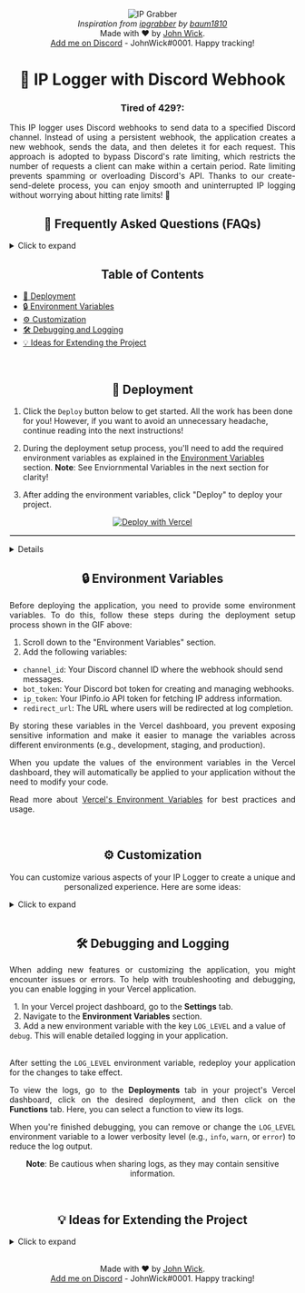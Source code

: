 <p align="center">
  <img src="https://keepler.io/wp-content/uploads/2022/10/keepler-blockchain-cloud-convergence.jpg" alt="IP Grabber">
  <br>
  <em>Inspiration from <a href="https://github.com/baum1810/ipgrabber">ipgrabber</a> by <a href="https://github.com/baum1810">baum1810</a></em></br>Made with ❤️ by <a href="https://github.com/x-JohnWick0001-x">John Wick</a>.<br>
  <a href="https://discord.com/users/817837528660705362">Add me on Discord</a> - JohnWick#0001. Happy tracking!
</p>

<h1 align="center">📨 IP Logger with Discord Webhook</h1>

<h3 align="center"><b><strong>Tired of 429?:</strong></b></h3>
<p align="justify">
  This IP logger uses Discord webhooks to send data to a specified Discord channel. Instead of using a persistent webhook, the application creates a new webhook, sends the data, and then deletes it for each request. This approach is adopted to bypass Discord's rate limiting, which restricts the number of requests a client can make within a certain period. Rate limiting prevents spamming or overloading Discord's API. Thanks to our create-send-delete process, you can enjoy smooth and uninterrupted IP logging without worrying about hitting rate limits! 🚀
</p>

<h2 align="center">💬 Frequently Asked Questions (FAQs)</h2>

<details>
<summary>Click to expand</summary>
 
**Q: Can I customize the appearance and information displayed on the page?**

A: Yes, you can customize the appearance of the page by modifying the `htmlContent` variable in the `app.js` file. Feel free to change the text, styles, or layout to fit your preferences. Moreover, you can change the information captured and sent by the webhook by modifying the `embed` object in the `app.js` file.

**Q: How can I ensure the privacy and security of my captured data?**
 
A: To ensure the privacy and security of your captured data, make sure to protect your environment variables, such as Discord bot token, channel ID, and IPinfo.io API token, by storing them securely. Additionally, you can implement user authentication to restrict access to the logged data, ensuring that only authorized users can view the information.

**Q: Can I use this IP Logger in conjunction with other services, such as databases or analytics tools?**

A: Yes, you can extend the functionality of this IP Logger to work with other services like databases or analytics tools. For example, you can store the logged data in a database like MongoDB or PostgreSQL for long-term storage and analysis, or integrate with an analytics service for real-time data visualization.

**Q: What browsers and devices does this IP Logger support?**

A: The IP Logger should work across most modern browsers and devices, including mobile phones. However, user agent detection might be less accurate or unsupported for some outdated browsers or non-standard devices.

**Q: Can I track multiple endpoints with this IP Logger?**

A: Yes, you can track multiple endpoints by creating additional routes and modifying the Express application accordingly. You can also customize the data captured and the webhook messages for each endpoint to suit your needs.

</details>

<h2 align="center">Table of Contents</h2>

- [🚀 Deployment](#-deployment)
- [🔒 Environment Variables](#-environment-variables)
- [⚙️ Customization](#️-customization)
- [🛠️ Debugging and Logging](#️-debugging-and-logging)
- [💡 Ideas for Extending the Project](#-ideas-for-extending-the-project)
</br>

<h2 align="center">🚀 Deployment</h2>

1. Click the `Deploy` button below to get started. All the work has been done for you! However, if you want to avoid an unnecessary headache, continue reading into the next instructions!

2. During the deployment setup process, you'll need to add the required environment variables as explained in the [Environment Variables](#-environment-variables) section.
**Note**: See Enviornmental Variables in the next section for clarity!

3. After adding the environment variables, click "Deploy" to deploy your project.
<p align="center">
  <a href="https://vercel.com/import/project?template=https://github.com/JohnWick000101/ipgrabber_js">
    <img src="https://vercel.com/button" alt="Deploy with Vercel">
    </p>
<hr style="border: 1px solid #ccc; margin: 1em 0;">
 <p align="center">
  <details>
<summary>Click to see pictures and clear instructions if you don't know what you are doing!</summary>
<p class="minor-space"> 1. Add a name for a repo if you didn't go the easy route and clone it first!</p>
<p class="minor-space"> 2. Go to settings of failed deploy from dashboard.</p>
<p class="minor-space"> 3. Add the environmental variables - [channel_id, bot_token, ip_token]</p>
<p class="minor-space"> 4. Redeploy the application from the failed deployment screen.</p>
 </p>  
   <p align="center">
  <div style="display: flex; justify-content: center; align-items: center; gap: 1em; flex-wrap: wrap;">
     <p align="center">
  <span style="display: inline-block; text-align: center;">
    <a href="https://i.imgur.com/kdVRU1x.png" target="_blank"><img src="https://i.imgur.com/kdVRU1x.png" alt="Step 1" style="width: 150px;"></a>
  </span>
  <span style="display: inline-block; text-align: center;">
    <a href="https://i.imgur.com/jTN9C7n.png" target="_blank"><img src="https://i.imgur.com/jTN9C7n.png" alt="Step 2" style="width: 150px;"></a>
  </span>
  <span style="display: inline-block; text-align: center;">
    <a href="https://i.imgur.com/IOd6xrO.png" target="_blank"><img src="https://i.imgur.com/IOd6xrO.png" alt="Step 3" style="width: 150px;"></a>
  </span>
  <span style="display: inline-block; text-align: center;">
    <a href="https://i.imgur.com/ZSwQ1af.png" target="_blank"><img src="https://i.imgur.com/ZSwQ1af.png" alt="Step 4" style="width: 150px;"></a>
  </span>
  </p>
    </p>
</div>
  </details>
<h2 align="center">🔒 Environment Variables</h2>

<p align="justify">
Before deploying the application, you need to provide some environment variables. To do this, follow these steps during the deployment setup process shown in the GIF above:
</p>

1. Scroll down to the "Environment Variables" section.
2. Add the following variables:

- `channel_id`: Your Discord channel ID where the webhook should send messages.
- `bot_token`: Your Discord bot token for creating and managing webhooks.
- `ip_token`: Your IPinfo.io API token for fetching IP address information.
- `redirect_url`: The URL where users will be redirected at log completion.

<p align="justify">
By storing these variables in the Vercel dashboard, you prevent exposing sensitive information and make it easier to manage the variables across different environments (e.g., development, staging, and production).
</p>

<p align="justify">
When you update the values of the environment variables in the Vercel dashboard, they will automatically be applied to your application without the need to modify your code.
</p>

<p align="justify">
Read more about <a href="https://vercel.com/docs/environment-variables">Vercel's Environment Variables</a> for best practices and usage.
</p>
</br>
<h2 align="center">⚙️ Customization</h2>
<p align="center">
You can customize various aspects of your IP Logger to create a unique and personalized experience. 
  Here are some ideas:
</p>
<details>
<summary>Click to expand</summary>
  </br>
<p class="minor-space"> • Custom Bot Avatar

You can set a custom avatar for the bot in webhook messages by modifying the `app.js` file. Look for the `const embed = new MessageBuilder()` block and add the `.setAvatar()` method with the URL of your image. Here's an example:
```javascript
const embed = new MessageBuilder()
  ...
  .setTimestamp()
  .setAvatar('https://example.com/your-image.png'); // set to custom image url 
```
  
<p class="minor-space"> • <strong> Page Appearance</strong>: Modify the htmlContent variable in the app.js file to change the text, styles, or layout. You can use custom CSS or JavaScript to create unique animations or effects, adjust colors and fonts, or change the overall layout to fit your preferences.</p>
<p class="minor-space"> • <strong> Webhook Embed</strong>: Customize the data sent by the webhook by modifying the embed object in the app.js file. You can add, remove, or modify fields to change the information displayed, adjust the styling of the embed or create different visuals by using different colors, images, or icons.</p>
<p class="minor-space"> • <strong> Dynamic Content</strong>: Add dynamic content to your IP Logger by using JavaScript to generate random greetings, images, or messages, or by pulling content from external sources like APIs, databases, or other services. This can provide a more engaging experience for visitors and make your IP Logger stand out.</p>
<p class="minor-space"> • <strong> Responsive Design</strong>: Ensure that your IP Logger looks great on all devices by implementing a responsive design. You can use CSS media queries, flexbox, or CSS grid to create layouts that adapt to various screen sizes and orientations.</p>
<p class="minor-space"> • <strong> Additional User Data</strong>: You can extend the data captured by the IP Logger by adding support for more request headers, utilizing JavaScript to collect additional client-side data, or integrating with external APIs to gather more detailed information. This could include data such as browser language, screen resolution, or device type.</p>

  <p align="center">
 <strong>Testing, testing:</strong> Thoroughly test your customizations across different browsers and devices. This is the tedious part everyone loves but it is the only way to ensure that your IP Logger remains accessible and functional for everyone so you don't miss your VIP target (:
  </p>
    </details>
</br>
<h2 align="center">🛠️ Debugging and Logging</h2>

  <p align="justify">
  When adding new features or customizing the application, you might encounter issues or errors. To help with troubleshooting and debugging, you can enable logging in your Vercel application.
  </p>
  &nbsp;&nbsp;1. In your Vercel project dashboard, go to the <strong>Settings</strong> tab.
  <br>
  &nbsp;&nbsp;2. Navigate to the <strong>Environment Variables</strong> section.
  <br>
  &nbsp;&nbsp;3. Add a new environment variable with the key <code>LOG_LEVEL</code> and a value of <code>debug</code>. This will enable detailed logging in your application.
  <br><br>
  <p align="justify">
  After setting the <code>LOG_LEVEL</code> environment variable, redeploy your application for the changes to take effect.
  </p>
  <p align="justify">
    To view the logs, go to the <strong>Deployments</strong> tab in your project's Vercel dashboard, click on the desired deployment, and then click on the <strong>Functions</strong> tab. Here, you can select a function to view its logs.
  </p>
  <p align="justify">
  When you're finished debugging, you can remove or change the <code>LOG_LEVEL</code> environment variable to a lower verbosity level (e.g., <code>info</code>, <code>warn</code>, or <code>error</code>) to reduce the log output.
  </p>
  <p align="center">
    <strong>Note</strong>: Be cautious when sharing logs, as they may contain sensitive information.
  </p>
</br>
<h2 align="center">💡 Ideas for Extending the Project</h2>

<details>
<summary>Click to expand</summary>

  Here are some ideas to further improve the project and expand its capabilities:

  - **Geolocation Map**: Integrate a map API, like Google Maps or OpenStreetMap, to display the visitor's approximate location on a map within the Discord webhook.
  - **Real-time Dashboard**: Create a real-time dashboard that shows the number of visitors, their locations, and other data points in a visually appealing manner.
  - **Filtering and Alerting**: Add filters to ignore specific IP addresses, user agents, or regions and create custom alerts for specific events, such as a high number of visits from a specific region or IP address.
  - **Enhanced Analytics**: Utilize additional data points, like device type, screen resolution, or referrer, to provide more in-depth visitor analytics.
  - **User Authentication**: If you send the information elsewhere aside from a Discord channel, implement user authentication to restrict access to the logged data, ensuring that only authorized users can view the information.

  Feel free to contribute to the project by submitting a pull request or opening an issue with your ideas and suggestions.

</details>
</br>
<p align="center">
  Made with ❤️ by <a href="https://github.com/x-JohnWick0001-x">John Wick</a>.<br>
  <a href="https://discord.com/users/817837528660705362">Add me on Discord</a> - JohnWick#0001. Happy tracking!
</p>
